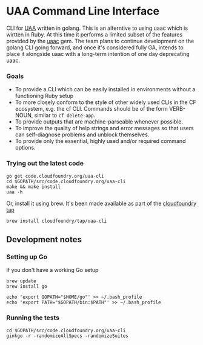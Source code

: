 # UAA Command Line Interface

CLI for [UAA](https://github.com/cloudfoundry/uaa) written in golang. This is an alterntive to using uaac which is wirtten in Ruby.  At this time it performs a limited subset of the features provided by the [uaac](https://github.com/cloudfoundry/cf-uaac) gem.  The team plans to continue development on the golang CLI going forward, and once it's considered fully GA, intends to place it alongside uaac with a long-term intention of one day deprecating uaac.

### Goals

- To provide a CLI which can be easily installed in environments without a functioning Ruby setup
- To more closely conform to the style of other widely used CLIs in the CF ecosystem, e.g. the cf CLI. Commands should be of the form VERB-NOUN, similar to `cf delete-app`.
- To provide outputs that are machine-parseable whenever possible.
- To improve the quality of help strings and error messages so that users can self-diagnose problems and unblock themselves.
- To provide only the essential, highly used and/or required command options.

### Trying out the latest code

```
go get code.cloudfoundry.org/uaa-cli
cd $GOPATH/src/code.cloudfoundry.org/uaa-cli
make && make install
uaa -h
```
Or, install it using brew.  It's been made available as part of the [cloudfoundry tap](https://github.com/cloudfoundry/homebrew-tap)

```
brew install cloudfoundry/tap/uaa-cli
```

## Development notes

### Setting up Go

If you don't have a working Go setup

```
brew update
brew install go

echo 'export GOPATH="$HOME/go"' >> ~/.bash_profile
echo 'export PATH="$GOPATH/bin:$PATH"' >> ~/.bash_profile
```

### Running the tests

```
cd $GOPATH/src/code.cloudfoundry.org/uaa-cli
ginkgo -r -randomizeAllSpecs -randomizeSuites
```

